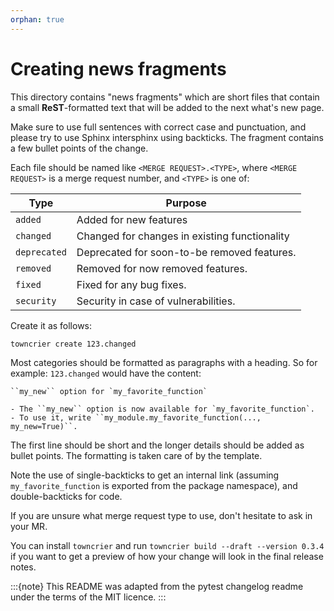 ```yaml
---
orphan: true
---
```


# Creating news fragments

This directory contains "news fragments" which are short files that contain a
small **ReST**-formatted text that will be added to the next what's new page.

Make sure to use full sentences with correct case and punctuation, and please
try to use Sphinx intersphinx using backticks. The fragment contains a few
bullet points of the change.

Each file should be named like `<MERGE REQUEST>.<TYPE>`, where
`<MERGE REQUEST>` is a merge request number, and `<TYPE>` is one of:

| Type         | Purpose                                       |
| ------------ | --------------------------------------------- |
| `added`      | Added for new features                        |
| `changed`    | Changed for changes in existing functionality |
| `deprecated` | Deprecated for soon-to-be removed features.   |
| `removed`    | Removed for now removed features.             |
| `fixed`      | Fixed for any bug fixes.                      |
| `security`   | Security in case of vulnerabilities.          |

Create it as follows:

```
towncrier create 123.changed
```

Most categories should be formatted as paragraphs with a heading.
So for example: `123.changed` would have the content:

```
``my_new`` option for `my_favorite_function`

- The ``my_new`` option is now available for `my_favorite_function`.
- To use it, write ``my_module.my_favorite_function(..., my_new=True)``.
```

The first line should be short and the longer details should be added as bullet
points. The formatting is taken care of by the template.

Note the use of single-backticks to get an internal link (assuming
`my_favorite_function` is exported from the package namespace),
and double-backticks for code.

If you are unsure what merge request type to use, don't hesitate to ask in your
MR.

You can install `towncrier` and run `towncrier build --draft --version 0.3.4`
if you want to get a preview of how your change will look in the final release
notes.

:::{note}
This README was adapted from the pytest changelog readme under the terms of
the MIT licence.
:::
